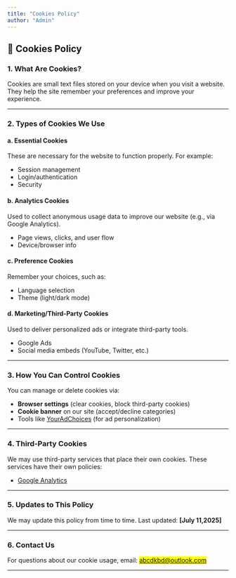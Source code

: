 ```yaml
---
title: "Cookies Policy"
author: "Admin"
---
```


## 🍪 Cookies Policy

### 1. **What Are Cookies?**

Cookies are small text files stored on your device when you visit a website. They help the site remember your preferences and improve your experience.

---

### 2. **Types of Cookies We Use**

#### a. **Essential Cookies**

These are necessary for the website to function properly. For example:

- Session management
- Login/authentication
- Security

#### b. **Analytics Cookies**

Used to collect anonymous usage data to improve our website (e.g., via Google Analytics).

- Page views, clicks, and user flow
- Device/browser info

#### c. **Preference Cookies**

Remember your choices, such as:

- Language selection
- Theme (light/dark mode)

#### d. **Marketing/Third-Party Cookies**

Used to deliver personalized ads or integrate third-party tools.

- Google Ads
- Social media embeds (YouTube, Twitter, etc.)

---

### 3. **How You Can Control Cookies**

You can manage or delete cookies via:

- **Browser settings** (clear cookies, block third-party cookies)
- **Cookie banner** on our site (accept/decline categories)
- Tools like [YourAdChoices](https://youradchoices.com/) (for ad personalization)

---

### 4. **Third-Party Cookies**

We may use third-party services that place their own cookies. These services have their own policies:

- [Google Analytics](https://support.google.com/analytics/answer/4597324?hl=en)

---

### 5. **Updates to This Policy**

We may update this policy from time to time. Last updated: **\[July 11,2025]**

---

### 6. **Contact Us**

For questions about our cookie usage, email: <mark>[abcdkbd@outlook.com](mailto:abcdkbd@outlook.com)</mark>

---
